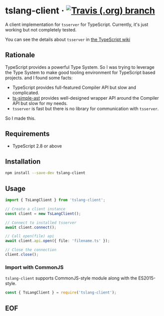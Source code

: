 # tslang-client &middot; [![Travis (.org) branch](https://img.shields.io/travis/appetizermonster/tslang-client/master.svg?style=flat-square)](https://travis-ci.org/appetizermonster/tslang-client)

A client implementation for `tsserver` for TypeScript.
Currently, it's just working but not completely tested.

You can see the details about `tsserver` in [the TypeScript wiki](https://github.com/Microsoft/TypeScript/wiki/Standalone-Server-%28tsserver%29)

## Rationale
TypeScript provides a powerful Type System. So I was trying to leverage the Type System to make good tooling environment for TypeScript based projects.
and I found some facts: 
- TypeScript provides full-featured Compiler API but slow and complicated.
- [ts-simple-ast](https://github.com/dsherret/ts-simple-ast) provides well-designed wrapper API around the Compiler API but slow for my needs.
- `tsserver` is fast but there is no library for communication with `tsserver`.

So I made this.

## Requirements
- TypeScript 2.8 or above

## Installation
```bash
npm install --save-dev tslang-client
```

## Usage
```typescript
import { TsLangClient } from 'tslang-client';

// Create a client instance
const client = new TsLangClient();

// Connect to installed tsserver
await client.connect();

// Call open(file) api
await client.api.open({ file: 'filename.ts' });

// Close the connection
client.close();
```

### Import with CommonJS
`tslang-client` supports CommonJS-style module along with the ES2015-style.
```javascript
const { TsLangClient } = require('tslang-client');
```

## EOF
